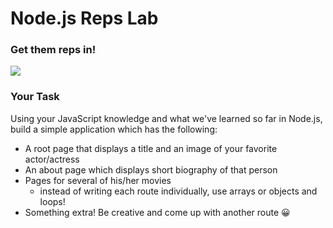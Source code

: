 # Node.js Reps Lab

### Get them reps in!

![](https://media4.giphy.com/media/XN2AlDWPHgsMw/200.gif)

### Your Task

Using your JavaScript knowledge and what we've learned so far in Node.js, build a simple application which has the following:

- A root page that displays a title and an image of your favorite actor/actress
- An about page which displays short biography of that person
- Pages for several of his/her movies
  - instead of writing each route individually, use arrays or objects and loops!
- Something extra! Be creative and come up with another route 😀